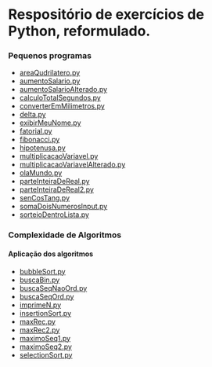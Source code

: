<h1><a id="Respositrio_de_exerccios_de_Python_reformulado_0"></a>Respositório de exercícios de Python, reformulado.</h1>
<h3><a id="Pequenos_programas_2"></a>Pequenos programas</h3>
<ul>
<li><a href="https://github.com/Engcompaulo/treinamento_python/blob/master/Pequenos%20programas/areaQudrilatero.py">areaQudrilatero.py</a></li>
<li><a href="https://github.com/Engcompaulo/treinamento_python/blob/master/Pequenos%20programas/aumentoSalario.py">aumentoSalario.py</a></li>
<li><a href="https://github.com/Engcompaulo/treinamento_python/blob/master/Pequenos%20programas/aumentoSalarioAlterado.py">aumentoSalarioAlterado.py</a></li>
<li><a href="https://github.com/Engcompaulo/treinamento_python/blob/master/Pequenos%20programas/calculoTotalSegundos.py">calculoTotalSegundos.py</a></li>
<li><a href="https://github.com/Engcompaulo/treinamento_python/blob/master/Pequenos%20programas/converterEmMilimetros.py">converterEmMilimetros.py</a></li>
<li><a href="https://github.com/Engcompaulo/treinamento_python/blob/master/Pequenos%20programas/delta.py">delta.py</a></li>
<li><a href="https://github.com/Engcompaulo/treinamento_python/blob/master/Pequenos%20programas/exibirMeuNome.py">exibirMeuNome.py</a></li>
<li><a href="https://github.com/Engcompaulo/treinamento_python/blob/master/Pequenos%20programas/fatorial.py">fatorial.py</a></li>
<li><a href="https://github.com/Engcompaulo/treinamento_python/blob/master/Pequenos%20programas/fibonacci.py">fibonacci.py</a></li>
<li><a href="https://github.com/Engcompaulo/treinamento_python/blob/master/Pequenos%20programas/hipotenusa.py">hipotenusa.py</a></li>
<li><a href="https://github.com/Engcompaulo/treinamento_python/blob/master/Pequenos%20programas/multiplicacaoVariavel.py">multiplicacaoVariavel.py</a></li>
<li><a href="https://github.com/Engcompaulo/treinamento_python/blob/master/Pequenos%20programas/multiplicacaoVariavelAlterado.py">multiplicacaoVariavelAlterado.py</a></li>
<li><a href="https://github.com/Engcompaulo/treinamento_python/blob/master/Pequenos%20programas/olaMundo.py">olaMundo.py</a></li>
<li><a href="https://github.com/Engcompaulo/treinamento_python/blob/master/Pequenos%20programas/parteInteiraDeReal.py">parteInteiraDeReal.py</a></li>
<li><a href="https://github.com/Engcompaulo/treinamento_python/blob/master/Pequenos%20programas/parteInteiraDeReal2.py">parteInteiraDeReal2.py</a></li>
<li><a href="https://github.com/Engcompaulo/treinamento_python/blob/master/Pequenos%20programas/senCosTang.py">senCosTang.py</a></li>
<li><a href="https://github.com/Engcompaulo/treinamento_python/blob/master/Pequenos%20programas/somaDoisNumerosInput.py">somaDoisNumerosInput.py</a></li>
<li><a href="https://github.com/Engcompaulo/treinamento_python/blob/master/Pequenos%20programas/sorteioDentroLista.py">sorteioDentroLista.py</a></li>
</ul>
<h3><a id="Pequenos_programas_2"></a>Complexidade de Algoritmos</h3>
<h4><a id="Pequenos_programas_2"></a>Aplicação dos algoritmos</h4>
<ul>
<li><a href="https://github.com/Engcompaulo/treinamento_python/blob/master/Complexidade%20de%20Algoritmos/bubbleSort.py">bubbleSort.py</a></li>
<li><a href="https://github.com/Engcompaulo/treinamento_python/blob/master/Complexidade%20de%20Algoritmos/buscaBin.py">buscaBin.py</a></li>
<li><a href="https://github.com/Engcompaulo/treinamento_python/blob/master/Complexidade%20de%20Algoritmos/buscaSeqNaoOrd.py">buscaSeqNaoOrd.py</a></li>
<li><a href="https://github.com/Engcompaulo/treinamento_python/blob/master/Complexidade%20de%20Algoritmos/parteInteiraDeReal.py">buscaSeqOrd.py</a></li>
<li><a href="https://github.com/Engcompaulo/treinamento_python/blob/master/Complexidade%20de%20Algoritmos/imprimeN.py">imprimeN.py</a></li>
<li><a href="https://github.com/Engcompaulo/treinamento_python/blob/master/Complexidade%20de%20Algoritmos/insertionSort.py">insertionSort.py</a></li>
<li><a href="https://github.com/Engcompaulo/treinamento_python/blob/master/Complexidade%20de%20Algoritmos/maxRec.py">maxRec.py</a></li>
<li><a href="https://github.com/Engcompaulo/treinamento_python/blob/master/Complexidade%20de%20Algoritmos/maxRec2.py">maxRec2.py</a></li>
<li><a href="https://github.com/Engcompaulo/treinamento_python/blob/master/Complexidade%20de%20Algoritmos/maximoSeq1.py">maximoSeq1.py</a></li>
<li><a href="https://github.com/Engcompaulo/treinamento_python/blob/master/Complexidade%20de%20Algoritmos/maximoSeq2.py">maximoSeq2.py</a></li>
<li><a href="https://github.com/Engcompaulo/treinamento_python/blob/master/Complexidade%20de%20Algoritmos/selectionSort.py">selectionSort.py</a></li>
</ul>
